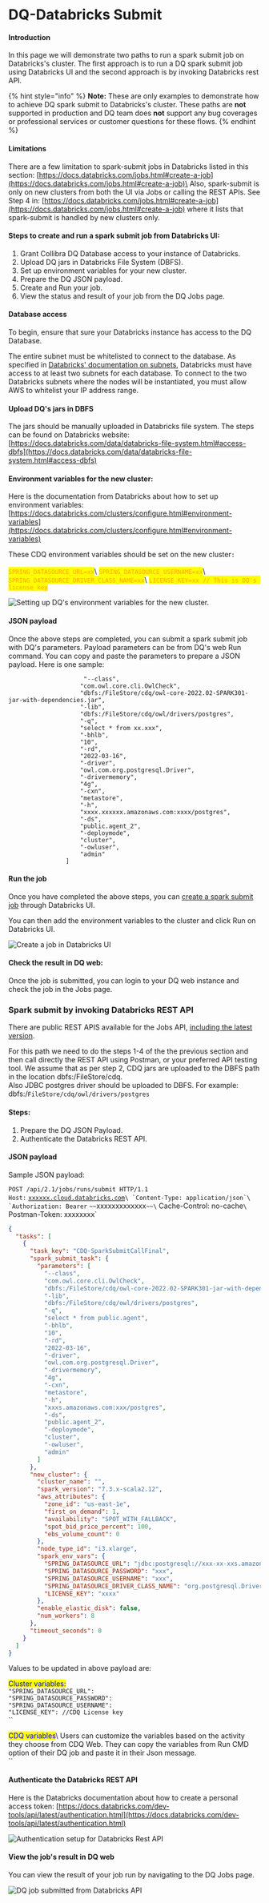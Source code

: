 # DQ-Databricks Submit

#### Introduction

In this page we will demonstrate two paths to run a spark submit job on Databricks's cluster. The first approach is to run a DQ spark submit job using Databricks UI and the second approach is by invoking Databricks rest API.

{% hint style="info" %}
**Note:** These are only examples to demonstrate how to achieve DQ spark submit to Databricks's cluster. These paths are **not** supported in production and DQ team does **not** support any bug coverages or professional services or customer questions for these flows.
{% endhint %}

#### Limitations

There are a few limitation to spark-submit jobs in Databricks listed in this section: [https://docs.databricks.com/jobs.html#create-a-job](https://docs.databricks.com/jobs.html#create-a-job)\
Also, spark-submit is only on new clusters from both the UI via Jobs or calling the REST APIs. See Step 4 in: [https://docs.databricks.com/jobs.html#create-a-job](https://docs.databricks.com/jobs.html#create-a-job) where it lists that spark-submit is handled by new clusters only.

#### Steps to create and run a spark submit job from Databricks UI:

1. Grant Collibra DQ Database access to your instance of Databricks.
2. Upload DQ jars in Databricks File System (DBFS).
3. Set up environment variables for your new cluster.
4. Prepare the DQ JSON payload.
5. Create and Run your job.
6. View the status and result of your job from the DQ Jobs page.

#### Database access

To begin, ensure that sure your Databricks instance has access to the DQ Database.

The entire subnet must be whitelisted to connect to the database. As specified in [Databricks' documentation on subnets](https://docs.databricks.com/administration-guide/cloud-configurations/aws/customer-managed-vpc.html#subnets), Databricks must have access to at least two subnets for each database. To connect to the two Databricks subnets where the nodes will be instantiated, you must allow AWS to whitelist your IP address range.

#### Upload DQ's jars in DBFS

The jars should be manually uploaded in Databricks file system. The steps can be found on Databricks website: [https://docs.databricks.com/data/databricks-file-system.html#access-dbfs](https://docs.databricks.com/data/databricks-file-system.html#access-dbfs)

#### Environment variables for the new cluster:

Here is the documentation from Databricks about how to set up environment variables: [https://docs.databricks.com/clusters/configure.html#environment-variables](https://docs.databricks.com/clusters/configure.html#environment-variables)

These CDQ environment variables should be set on the new cluster`:`\
\
<mark style="color:orange;">`SPRING_DATASOURCE_URL=xx`</mark>\ <mark style="color:orange;">`SPRING_DATASOURCE_USERNAME=xx`</mark>\ <mark style="color:orange;">`SPRING_DATASOURCE_DRIVER_CLASS_NAME=xx`</mark>\ <mark style="color:orange;">`LICENSE_KEY=xx // This is DQ's license key`</mark>

![Setting up DQ's environment variables for the new cluster.](../../../.gitbook/assets/configure-new-cluster.png)

#### JSON payload

Once the above steps are completed, you can submit a spark submit job with DQ's parameters. Payload parameters can be from DQ's web Run command. You can copy and paste the parameters to prepare a JSON payload. Here is one sample:

```
                     "--class",
                    "com.owl.core.cli.OwlCheck",
                    "dbfs:/FileStore/cdq/owl-core-2022.02-SPARK301-jar-with-dependencies.jar",
                    "-lib",
                    "dbfs:/FileStore/cdq/owl/drivers/postgres",
                    "-q",
                    "select * from xx.xxx",
                    "-bhlb",
                    "10",
                    "-rd",
                    "2022-03-16",
                    "-driver",
                    "owl.com.org.postgresql.Driver",
                    "-drivermemory",
                    "4g",
                    "-cxn",
                    "metastore",
                    "-h",
                    "xxxx.xxxxxx.amazonaws.com:xxxx/postgres",
                    "-ds",
                    "public.agent_2",
                    "-deploymode",
                    "cluster",
                    "-owluser",
                    "admin"
                ]
```

#### Run the job

Once you have completed the above steps, you can [create a spark submit job](https://docs.databricks.com/jobs.html) through Databricks UI.

You can then add the environment variables to the cluster and click Run on Databricks UI.

![Create a job in Databricks UI](../../../.gitbook/assets/create-job-spark-submit.png)

#### Check the result in DQ web:

Once the job is submitted, you can login to your DQ web instance and check the job in the Jobs page.

### Spark submit by invoking Databricks REST API

There are public REST APIS available for the Jobs API, [including the latest version](https://docs.databricks.com/dev-tools/api/latest/jobs.html).

For this path we need to do the steps 1-4 of the the previous section and then call directly the REST API using Postman, or your preferred API testing tool. We assume that as per step 2, CDQ jars are uploaded to the DBFS path in the location dbfs:/FileStore/cdq.\
Also JDBC postgres driver should be uploaded to DBFS. For example: dbfs:/`FileStore/cdq/owl/drivers/postgres`

#### Steps:

1. Prepare the DQ JSON Payload.
2. Authenticate the Databricks REST API.

#### JSON payload

Sample JSON payload:

`POST /api/2.1/jobs/runs/submit HTTP/1.1`\
`Host:` [`xxxxxx.cloud.databricks.com`](http://dbc-9a4426da-9755.cloud.databricks.com/)``\ `Content-Type: application/json`\ `Authorization: Bearer`` `~~`xxxxxxxxxxxxx`~~\` Cache-Control: no-cache`\` Postman-Token: xxxxxxxx\`

```json
{
  "tasks": [
    {
      "task_key": "CDQ-SparkSubmitCallFinal",
      "spark_submit_task": {
        "parameters": [
          "--class",
          "com.owl.core.cli.OwlCheck",
          "dbfs:/FileStore/cdq/owl-core-2022.02-SPARK301-jar-with-dependencies.jar",
          "-lib",
          "dbfs:/FileStore/cdq/owl/drivers/postgres",
          "-q",
          "select * from public.agent",
          "-bhlb",
          "10",
          "-rd",
          "2022-03-16",
          "-driver",
          "owl.com.org.postgresql.Driver",
          "-drivermemory",
          "4g",
          "-cxn",
          "metastore",
          "-h",
          "xxxs.amazonaws.com:xxx/postgres",
          "-ds",
          "public.agent_2",
          "-deploymode",
          "cluster",
          "-owluser",
          "admin"
        ]
      },
      "new_cluster": {
        "cluster_name": "",
        "spark_version": "7.3.x-scala2.12",
        "aws_attributes": {
          "zone_id": "us-east-1e",
          "first_on_demand": 1,
          "availability": "SPOT_WITH_FALLBACK",
          "spot_bid_price_percent": 100,
          "ebs_volume_count": 0
        },
        "node_type_id": "i3.xlarge",
        "spark_env_vars": {
          "SPRING_DATASOURCE_URL": "jdbc:postgresql://xxx-xx-xxs.amazonaws.com:xx/postgres",
          "SPRING_DATASOURCE_PASSWORD": "xxx",
          "SPRING_DATASOURCE_USERNAME": "xxx",
          "SPRING_DATASOURCE_DRIVER_CLASS_NAME": "org.postgresql.Driver",
          "LICENSE_KEY": "xxxx"
        },
        "enable_elastic_disk": false,
        "num_workers": 8
      },
      "timeout_seconds": 0
    }
  ]
}
```

Values to be updated in above payload are:

<mark style="color:blue;">Cluster variables:</mark>\
`"SPRING_DATASOURCE_URL":`\
`"SPRING_DATASOURCE_PASSWORD":`\
`"SPRING_DATASOURCE_USERNAME":`\
`"LICENSE_KEY": //CDQ License key`\
\`\`

<mark style="color:blue;">CDQ variables</mark>\ Users can customize the variables based on the activity they choose from CDQ Web. They can copy the variables from Run CMD option of their DQ job and paste it in their Json message.\
\`\`

#### Authenticate the Databricks REST API

Here is the Databricks documentation about how to create a personal access token: [https://docs.databricks.com/dev-tools/api/latest/authentication.html](https://docs.databricks.com/dev-tools/api/latest/authentication.html)

![Authentication setup for Databricks Rest API](../../../.gitbook/assets/authentication-setup-databricks.png)

#### View the job's result in DQ web

You can view the result of your job run by navigating to the DQ Jobs page.

![DQ job submitted from Databricks API](../../../.gitbook/assets/job-submit-success-databricks.png)
